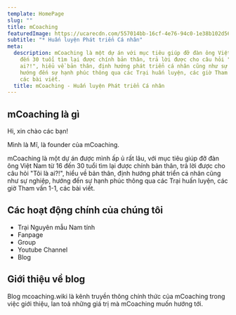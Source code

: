 ```yaml
---
template: HomePage
slug: ""
title: mCoaching
featuredImage: https://ucarecdn.com/557014bb-16cf-4e76-94c0-1e38b102d562/
subtitle: "* Huấn luyện Phát triển Cá nhân"
meta:
  description: mCoaching là một dự án với mục tiêu giúp đỡ đàn ông Việt Nam từ 16
    đến 30 tuổi tìm lại được chính bản thân, trả lời được cho câu hỏi "Tôi là
    ai?!", hiểu về bản thân, định hướng phát triển cá nhân cũng như sự nghiệp,
    hướng đến sự hạnh phúc thông qua các Trại huấn luyện, các giờ Tham vấn 1-1,
    các bài viết.
  title: mCoaching - Huấn luyện Phát triển Cá nhân
---
```

## mCoaching là gì

Hi, xin chào các bạn!

Mình là Mĩ, là founder của mCoaching.

mCoaching là một dự án được mình ấp ủ rất lâu, với mục tiêu giúp đỡ đàn ông Việt Nam từ 16 đến 30 tuổi tìm lại được chính bản thân, trả lời được cho câu hỏi "Tôi là ai?!", hiểu về bản thân, định hướng phát triển cá nhân cũng như sự nghiệp, hướng đến sự hạnh phúc thông qua các Trại huấn luyện, các giờ Tham vấn 1-1, các bài viết.

## Các hoạt động chính của chúng tôi

- Trại Nguyên mẫu Nam tính
- Fanpage
- Group
- Youtube Channel
- Blog

## Giới thiệu về blog

Blog mcoaching.wiki là kênh truyền thông chính thức của mCoaching trong việc giới thiệu, lan toả những giá trị mà mCoaching muốn hướng tới.